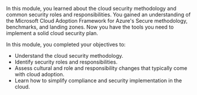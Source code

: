 In this module, you learned about the cloud security methodology and common security roles and responsibilities. You gained an understanding of the Microsoft Cloud Adoption Framework for Azure's Secure methodology, benchmarks, and landing zones. Now you have the tools you need to implement a solid cloud security plan.

In this module, you completed your objectives to:

- Understand the cloud security methodology.
- Identify security roles and responsibilities.
- Assess cultural and role and responsibility changes that typically come with cloud adoption.
- Learn how to simplify compliance and security implementation in the cloud.
